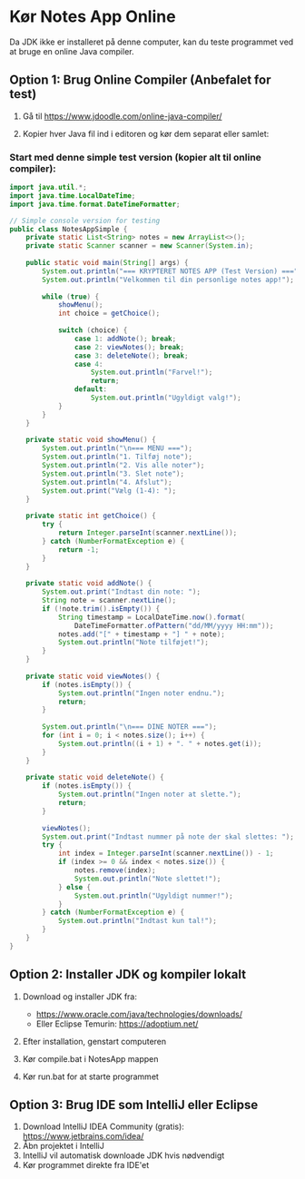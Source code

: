 # Kør Notes App Online

Da JDK ikke er installeret på denne computer, kan du teste programmet ved at bruge en online Java compiler.

## Option 1: Brug Online Compiler (Anbefalet for test)

1. Gå til https://www.jdoodle.com/online-java-compiler/

2. Kopier hver Java fil ind i editoren og kør dem separat eller samlet:

### Start med denne simple test version (kopier alt til online compiler):

```java
import java.util.*;
import java.time.LocalDateTime;
import java.time.format.DateTimeFormatter;

// Simple console version for testing
public class NotesAppSimple {
    private static List<String> notes = new ArrayList<>();
    private static Scanner scanner = new Scanner(System.in);
    
    public static void main(String[] args) {
        System.out.println("=== KRYPTERET NOTES APP (Test Version) ===");
        System.out.println("Velkommen til din personlige notes app!");
        
        while (true) {
            showMenu();
            int choice = getChoice();
            
            switch (choice) {
                case 1: addNote(); break;
                case 2: viewNotes(); break;
                case 3: deleteNote(); break;
                case 4: 
                    System.out.println("Farvel!");
                    return;
                default:
                    System.out.println("Ugyldigt valg!");
            }
        }
    }
    
    private static void showMenu() {
        System.out.println("\n=== MENU ===");
        System.out.println("1. Tilføj note");
        System.out.println("2. Vis alle noter");
        System.out.println("3. Slet note");
        System.out.println("4. Afslut");
        System.out.print("Vælg (1-4): ");
    }
    
    private static int getChoice() {
        try {
            return Integer.parseInt(scanner.nextLine());
        } catch (NumberFormatException e) {
            return -1;
        }
    }
    
    private static void addNote() {
        System.out.print("Indtast din note: ");
        String note = scanner.nextLine();
        if (!note.trim().isEmpty()) {
            String timestamp = LocalDateTime.now().format(
                DateTimeFormatter.ofPattern("dd/MM/yyyy HH:mm"));
            notes.add("[" + timestamp + "] " + note);
            System.out.println("Note tilføjet!");
        }
    }
    
    private static void viewNotes() {
        if (notes.isEmpty()) {
            System.out.println("Ingen noter endnu.");
            return;
        }
        
        System.out.println("\n=== DINE NOTER ===");
        for (int i = 0; i < notes.size(); i++) {
            System.out.println((i + 1) + ". " + notes.get(i));
        }
    }
    
    private static void deleteNote() {
        if (notes.isEmpty()) {
            System.out.println("Ingen noter at slette.");
            return;
        }
        
        viewNotes();
        System.out.print("Indtast nummer på note der skal slettes: ");
        try {
            int index = Integer.parseInt(scanner.nextLine()) - 1;
            if (index >= 0 && index < notes.size()) {
                notes.remove(index);
                System.out.println("Note slettet!");
            } else {
                System.out.println("Ugyldigt nummer!");
            }
        } catch (NumberFormatException e) {
            System.out.println("Indtast kun tal!");
        }
    }
}
```

## Option 2: Installer JDK og kompiler lokalt

1. Download og installer JDK fra:
   - https://www.oracle.com/java/technologies/downloads/
   - Eller Eclipse Temurin: https://adoptium.net/

2. Efter installation, genstart computeren

3. Kør compile.bat i NotesApp mappen

4. Kør run.bat for at starte programmet

## Option 3: Brug IDE som IntelliJ eller Eclipse

1. Download IntelliJ IDEA Community (gratis): https://www.jetbrains.com/idea/
2. Åbn projektet i IntelliJ
3. IntelliJ vil automatisk downloade JDK hvis nødvendigt
4. Kør programmet direkte fra IDE'et